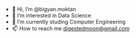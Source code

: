 - 👋 Hi, I’m @bigyan.moktan
- 👀 I’m interested in Data Science 
- 🌱 I’m currently studing Computer Engineering 
- 📫 How to reach me digestedmoon@gmail.com

<!---
digestedmoon/digestedmoon is a ✨ special ✨ repository because its `README.md` (this file) appears on your GitHub profile.
You can click the Preview link to take a look at your changes.
--->
